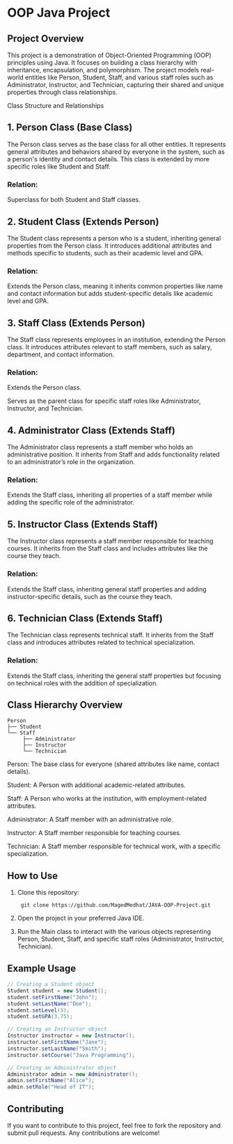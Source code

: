 # OOP Java Project

## Project Overview

This project is a demonstration of Object-Oriented Programming (OOP) principles using Java. It focuses on building a class hierarchy with inheritance, encapsulation, and polymorphism. The project models real-world entities like Person, Student, Staff, and various staff roles such as Administrator, Instructor, and Technician, capturing their shared and unique properties through class relationships.

Class Structure and Relationships

## 1. Person Class (Base Class)

The Person class serves as the base class for all other entities. It represents general attributes and behaviors shared by everyone in the system, such as a person's identity and contact details. This class is extended by more specific roles like Student and Staff.

### Relation:

Superclass for both Student and Staff classes.



## 2. Student Class (Extends Person)

The Student class represents a person who is a student, inheriting general properties from the Person class. It introduces additional attributes and methods specific to students, such as their academic level and GPA.

### Relation:

Extends the Person class, meaning it inherits common properties like name and contact information but adds student-specific details like academic level and GPA.



## 3. Staff Class (Extends Person)

The Staff class represents employees in an institution, extending the Person class. It introduces attributes relevant to staff members, such as salary, department, and contact information.

### Relation:

Extends the Person class.

Serves as the parent class for specific staff roles like Administrator, Instructor, and Technician.



## 4. Administrator Class (Extends Staff)

The Administrator class represents a staff member who holds an administrative position. It inherits from Staff and adds functionality related to an administrator’s role in the organization.

### Relation:

Extends the Staff class, inheriting all properties of a staff member while adding the specific role of the administrator.



## 5. Instructor Class (Extends Staff)

The Instructor class represents a staff member responsible for teaching courses. It inherits from the Staff class and includes attributes like the course they teach.

### Relation:

Extends the Staff class, inheriting general staff properties and adding instructor-specific details, such as the course they teach.



## 6. Technician Class (Extends Staff)

The Technician class represents technical staff. It inherits from the Staff class and introduces attributes related to technical specialization.

### Relation:

Extends the Staff class, inheriting the general staff properties but focusing on technical roles with the addition of specialization.



## Class Hierarchy Overview

    Person
    ├── Student
    └── Staff
         ├── Administrator
         ├── Instructor
         └── Technician
         

Person: The base class for everyone (shared attributes like name, contact details).

Student: A Person with additional academic-related attributes.

Staff: A Person who works at the institution, with employment-related attributes.

Administrator: A Staff member with an administrative role.

Instructor: A Staff member responsible for teaching courses.

Technician: A Staff member responsible for technical work, with a specific specialization.



## How to Use

1. Clone this repository:

        git clone https://github.com/MagedMedhat/JAVA-OOP-Project.git


2. Open the project in your preferred Java IDE.


3. Run the Main class to interact with the various objects representing Person, Student, Staff, and specific staff roles (Administrator, Instructor, Technician).



## Example Usage
```java
// Creating a Student object
Student student = new Student();
student.setFirstName("John");
student.setLastName("Doe");
student.setLevel(3);
student.setGPA(3.75);

// Creating an Instructor object
Instructor instructor = new Instructor();
instructor.setFirstName("Jane");
instructor.setLastName("Smith");
instructor.setCourse("Java Programming");

// Creating an Administrator object
Administrator admin = new Administrator();
admin.setFirstName("Alice");
admin.setRole("Head of IT");
```
## Contributing

If you want to contribute to this project, feel free to fork the repository and submit pull requests. Any contributions are welcome!
